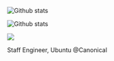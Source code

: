 ![Github stats](https://github-readme-stats.vercel.app/api?username=kenvandine&show_icons=true&show=reviews,prs_merged,prs_merged_percentage)

![Github stats](https://github-readme-stats.vercel.app/api?username=kenvandine&show_icons=true&show=reviews,discussions_started,discussions_answered,prs_merged&include_all_commits=true&count_private=true)

![](https://img.shields.io/badge/ubuntu-developer-orange?style=flat&logo=Ubuntu&logoColor=white&color=E95420)

Staff Engineer, Ubuntu @Canonical

<!--
**kenvandine/kenvandine** is a ✨ _special_ ✨ repository because its `README.md` (this file) appears on your GitHub profile.

Here are some ideas to get you started:

- 🔭 I’m currently working on ...
- 🌱 I’m currently learning ...
- 👯 I’m looking to collaborate on ...
- 🤔 I’m looking for help with ...
- 💬 Ask me about ...
- 📫 How to reach me: ...
- 😄 Pronouns: ...
- ⚡ Fun fact: ...
-->
